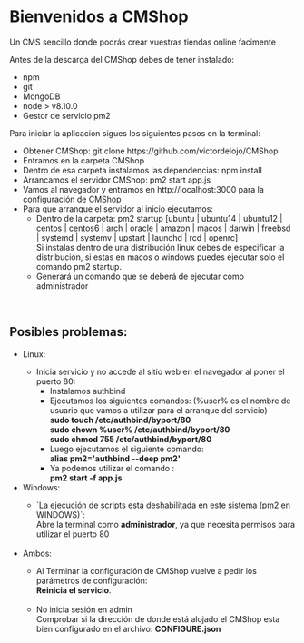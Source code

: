 <h1>Bienvenidos a CMShop</h1>

<p>Un CMS sencillo donde podrás crear vuestras tiendas online facimente</p>
<p>
Antes de la descarga del CMShop debes de tener instalado:
<ul>
<li>npm</li>
<li>git</li>
<li>MongoDB</li>
<li>node > v8.10.0</li>
<li>Gestor de servicio pm2</li>
</ul>
</p>
<p>Para iniciar la aplicacion sigues los siguientes pasos en la terminal:</p>
<ul>
<li>Obtener CMShop: git clone https://github.com/victordelojo/CMShop</li>
<li>Entramos en la carpeta CMShop</li>
<li>Dentro de esa carpeta instalamos las dependencias: npm install</li>
<li>Arrancamos el servidor CMShop: pm2 start app.js</li>
<li>Vamos al navegador y entramos en http://localhost:3000 para la configuración de CMShop</li>
<li>Para que arranque el servidor al inicio ejecutamos:
<ul>
<li>Dentro de la carpeta: pm2 startup [ubuntu | ubuntu14 | ubuntu12 | centos | centos6 | arch | oracle | amazon | macos | darwin | freebsd | systemd | systemv | upstart | launchd | rcd | openrc]</li>
Si instalas dentro de una distribución linux debes de especificar la distribución, si estas en macos o windows puedes ejecutar solo el comando pm2 startup.
<li>Generará un comando que se deberá de ejecutar como administrador</li>
</ul>
</ul>
<br>
<h2>
Posibles problemas:
</h2>
<ul>
<li>
Linux:
</li>
<ul>
<li>Inicia servicio y no accede al sitio web en el navegador al poner el puerto 80: 
<ul>
<li>
Instalamos authbind
</li>
<li>Ejecutamos los siguientes comandos: (%user% es el nombre de usuario que vamos a utilizar para el arranque del servicio)<br><b>
sudo touch /etc/authbind/byport/80</b><br><b>
sudo chown %user% /etc/authbind/byport/80</b><br><b>
sudo chmod 755 /etc/authbind/byport/80</b>
</li>
<li>
Luego ejecutamos el siguiente comando: <br><b>alias pm2='authbind --deep pm2'</b>
</li>
<li>
Ya podemos utilizar el comando : <br><b>pm2 start -f app.js</b>
</li>
</ul>
</ul>
<li>
Windows:
</li>
<ul>
<li>`La ejecución de scripts está deshabilitada en este sistema (pm2 en WINDOWS)`:<br> Abre la terminal como <b>administrador</b>, ya que necesita permisos para utilizar el puerto 80</li><br></li>
</ul>
<li>
Ambos:
</li>
<ul>
<li>
Al Terminar la configuración de CMShop vuelve a pedir los parámetros de configuración: <br> <b>Reinicia el servicio</b>.
</li><br>
<li>
No inicia sesión en admin <br> Comprobar si la dirección de donde está alojado el CMShop esta bien configurado en el archivo: <b>CONFIGURE.json</b>
</li>
</ul>
